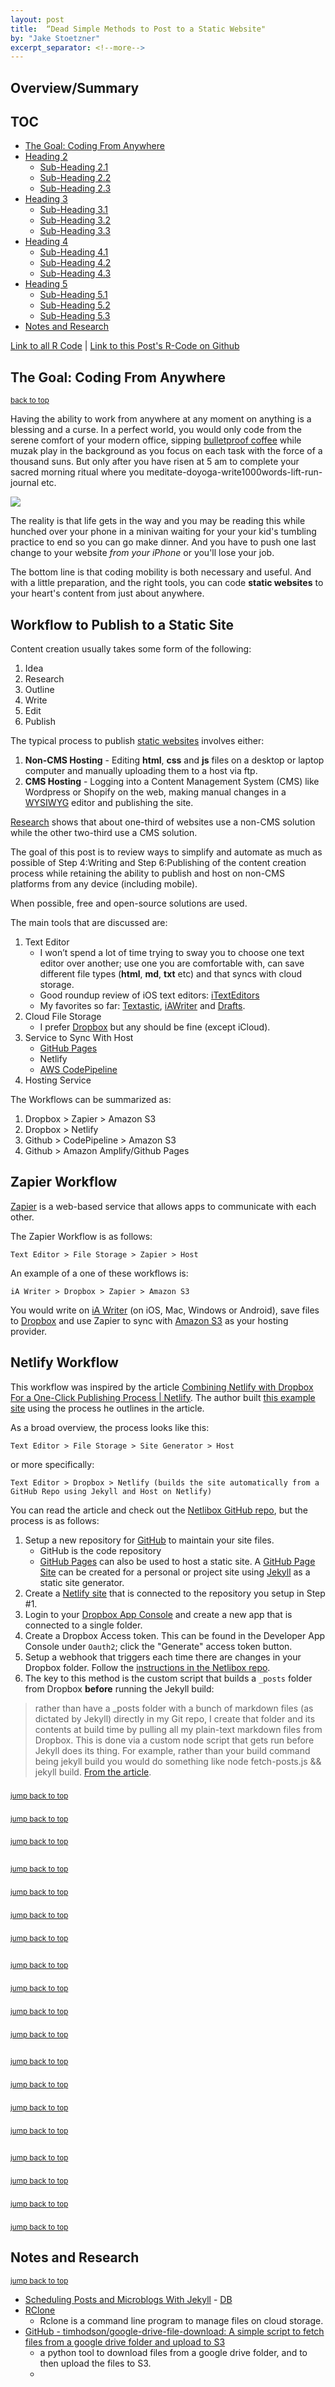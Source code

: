```yaml
---
layout: post
title:  “Dead Simple Methods to Post to a Static Website"
by: "Jake Stoetzner"
excerpt_separator: <!--more-->
---
```


## Overview/Summary

## <a name="toc"></a>TOC
- [The Goal: Coding From Anywhere](#h1)
- [Heading 2](#h2)
  - [Sub-Heading 2.1](#h2.1)
  - [Sub-Heading 2.2](#h2.2)
  - [Sub-Heading 2.3](#h2.3)
- [Heading 3](#h3)
  - [Sub-Heading 3.1](#h3.1)
  - [Sub-Heading 3.2](#h3.2)
  - [Sub-Heading 3.3](#h3.3)
- [Heading 4](#h4)
  - [Sub-Heading 4.1](#h4.1)
  - [Sub-Heading 4.2](#h4.2)
  - [Sub-Heading 4.3](#h4.3)
- [Heading 5](#h5)
  - [Sub-Heading 5.1](#h5.1)
  - [Sub-Heading 5.2](#h5.2)
  - [Sub-Heading 5.3](#h5.3)
- [Notes and Research](#notes)

[Link to all R Code](https://jstoetz.github.io/code/) |
[Link to this Post's R-Code on Github](https://github.com/jstoetz/R_Code/blob/master/Blog_Post_6.r)

## <a name="h1"></a>The Goal: Coding From Anywhere
<sub>[back to top](#toc)</sub>

Having the ability to work from anywhere at any moment on anything is a blessing and a curse. In a perfect world, you would only code from the serene comfort of your modern office, sipping [bulletproof coffee](https://www.bulletproof.com/) while muzak play in the background as you focus on each task with the force of a thousand suns. But only after you have risen at 5 am to complete your sacred morning ritual where you meditate-doyoga-write1000words-lift-run-journal etc.

![](/assets/img/kermit.jpg)

The reality is that life gets in the way and you may be reading this while hunched over your phone in a minivan waiting for your your kid's tumbling practice to end so you can go make dinner. And you have to push one last change to your website *from your iPhone* or you'll lose your job.

The bottom line is that coding mobility is both necessary and useful. And with a little preparation, and the right tools, you can code **static websites** to your heart's content from just about anywhere. 

## Workflow to Publish to a Static Site

Content creation usually takes some form of the following:

1. Idea
2. Research
3. Outline
4. Write
5. Edit
6. Publish

The typical process to publish [static websites](https://www.webceo.com/blog/static-website-vs-dynamic-website-which-is-better-for-seo/) involves either:

1. **Non-CMS Hosting** - Editing **html**, **css** and **js** files on a desktop or laptop computer and manually uploading them to a host via ftp.
2. **CMS Hosting** - Logging into a Content Management System (CMS) like Wordpress or Shopify on the web, making manual changes in a [WYSIWYG](https://blog.hubspot.com/website/best-wysiwyg-html-editor) editor and publishing the site. 

[Research](https://w3techs.com/technologies/overview/content_management) shows that about one-third of websites use a non-CMS solution while the other two-third use a CMS solution. 

The goal of this post is to review ways to simplify and automate as much as possible of Step 4:Writing and Step 6:Publishing of the content creation process while retaining the ability to publish and host on non-CMS platforms from any device (including mobile).

When possible, free and open-source solutions are used.

The main tools that are discussed are:

1. Text Editor
	- 	I won’t spend a lot of time trying to sway you to choose one text editor over another; use one you are comfortable with, can save different file types (**html**, **md**, **txt** etc) and that syncs with cloud storage. 
	- Good roundup review of iOS text editors: [iTextEditors](https://brettterpstra.com/ios-text-editors/)
	- 	My favorites so far: [Textastic](https://www.textasticapp.com/), [iAWriter](https://ia.net/writer) and [Drafts](https://getdrafts.com/). 
2. Cloud File Storage
	- 	I prefer [Dropbox](dropbox.com) but any should be fine (except iCloud).
3. Service to Sync With Host
	- [GitHub Pages](https://docs.github.com/en/pages/getting-started-with-github-pages/creating-a-github-pages-site)
	- Netlify
	- [AWS CodePipeline](https://aws.amazon.com/codepipeline/) 
4. Hosting Service

The Workflows can be summarized as:

1. Dropbox > Zapier > Amazon S3
2. Dropbox > Netlify
3. Github > CodePipeline > Amazon S3
4. Github > Amazon Amplify/Github Pages

## Zapier Workflow

[Zapier](https://zapier.com/app/dashboard) is a web-based service that allows apps to communicate with each other.

The Zapier Workflow is as follows:

```
Text Editor > File Storage > Zapier > Host
```

An example of a one of these workflows is:

```
iA Writer > Dropbox > Zapier > Amazon S3
```

You would write on [iA Writer](https://ia.net/writer) (on iOS, Mac, Windows or Android), save files to [Dropbox](http://dropbox.com) and use Zapier to sync with [Amazon S3](https://aws.amazon.com/s3/) as your hosting provider. 

## Netlify Workflow

This workflow was inspired by the article [Combining Netlify with Dropbox For a One-Click Publishing Process | Netlify](https://www.netlify.com/blog/2018/10/15/combining-netlify-with-dropbox-for-a-one-click-publishing-process/). The author built [this example site](https://netlibox.netlify.app) using the process he outlines in the article.

As a broad overview, the process looks like this:

```
Text Editor > File Storage > Site Generator > Host
```

or more specifically:

```
Text Editor > Dropbox > Netlify (builds the site automatically from a GitHub Repo using Jekyll and Host on Netlify)
```

You can read the article and check out the [Netlibox GitHub repo](https://github.com/jimniels/netlibox), but the process is as follows:

1. Setup a new repository for [GitHub](https://docs.github.com/en/get-started/quickstart) to maintain your site files. 
	* GitHub is the code repository
	* [GitHub Pages](https://pages.github.com/) can also be used to host a static site. A [GitHub Page Site](https://docs.github.com/en/pages/getting-started-with-github-pages/creating-a-github-pages-site) can be created for a personal or project site using [Jekyll](https://jekyllrb.com/docs/) as a static site generator.
2. Create a [Netlify site](https://app.netlify.com/start) that is connected to the repository you setup in Step #1.
3. Login to your [Dropbox App Console](https://www.dropbox.com/developers/reference/getting-started) and create a new app that is connected to a single folder. 
4. Create a Dropbox Access token. This can be found in the Developer App Console under ```Oauth2```; click the "Generate" access token button.
5. Setup a webhook that triggers each time there are changes in your Dropbox folder. Follow the [instructions in the Netlibox repo](https://github.com/jimniels/netlibox).
6. The key to this method is the custom script that builds a ```_posts``` folder from Dropbox **before** running the Jekyll build:

> rather than have a _posts folder with a bunch of markdown files (as dictated by Jekyll) directly in my Git repo, I create that folder and its contents at build time by pulling all my plain-text markdown files from Dropbox. This is done via a custom node script that gets run before Jekyll does its thing. For example, rather than your build command being jekyll build you would do something like node fetch-posts.js && jekyll build. [From the article](https://www.netlify.com/blog/2018/10/15/combining-netlify-with-dropbox-for-a-one-click-publishing-process/).

### <a name="h1.1"></a><!--Sub-Heading 1.1-->
<sub>[jump back to top](#toc)</sub>
<!-- text-->
### <a name="h1.2"></a><!--Sub-Heading 1.2-->
<sub>[jump back to top](#toc)</sub>
<!-- text-->
### <a name="h1.3"></a><!--Sub-Heading 1.3-->
<sub>[jump back to top](#toc)</sub>
<!-- text-->

## <a name="h2"></a><!-- Heading 2 -->
<sub>[jump back to top](#toc)</sub>
<!-- text-->
### <a name="h2.1"></a><!--Sub-Heading 2.1-->
<sub>[jump back to top](#toc)</sub>
<!-- text-->
### <a name="h2.2"></a><!--Sub-Heading 2.2-->
<sub>[jump back to top](#toc)</sub>
<!-- text-->
### <a name="h2.3"></a><!--Sub-Heading 2.3-->
<sub>[jump back to top](#toc)</sub>
<!-- text-->

## <a name="h3"></a><!-- Heading 3 -->
<sub>[jump back to top](#toc)</sub>
<!-- text-->
### <a name="h3.1"></a><!--Sub-Heading 3.1-->
<sub>[jump back to top](#toc)</sub>
<!-- text-->
### <a name="h3.2"></a><!--Sub-Heading 3.2-->
<sub>[jump back to top](#toc)</sub>
<!-- text-->
### <a name="h3.3"></a><!--Sub-Heading 3.3-->
<sub>[jump back to top](#toc)</sub>
<!-- text-->

## <a name="h4"></a><!-- Heading 4 -->
<sub>[jump back to top](#toc)</sub>
<!-- text-->
### <a name="h4.1"></a><!--Sub-Heading 4.1-->
<sub>[jump back to top](#toc)</sub>
<!-- text-->
### <a name="h4.2"></a><!--Sub-Heading 4.2-->
<sub>[jump back to top](#toc)</sub>
<!-- text-->
### <a name="h4.3"></a><!--Sub-Heading 4.3-->
<sub>[jump back to top](#toc)</sub>
<!-- text-->

## <a name="h5"></a><!-- Heading 5 -->
<sub>[jump back to top](#toc)</sub>
<!-- text-->
### <a name="h5.1"></a><!--Sub-Heading 5.1-->
<sub>[jump back to top](#toc)</sub>
<!-- text-->
### <a name="h5.2"></a><!--Sub-Heading 5.2-->
<sub>[jump back to top](#toc)</sub>
<!-- text-->
### <a name="h5.3"></a><!--Sub-Heading 5.3-->
<sub>[jump back to top](#toc)</sub>
<!-- text-->

## <a name="notes"></a>Notes and Research
<sub>[jump back to top](#toc)</sub>

  - [Scheduling Posts and Microblogs With Jekyll](https://joebuhlig.com/scheduling-posts-and-microblogs-with-jekyll/) - [DB](https://www.dropbox.com/s/kng9yy47lcztewp/Scheduling%20Posts%20and%20Microblogs%20With%20Jekyll.pdf?dl=0) 
  - [RClone](https://www.rclone.org)
	  - Rclone is a command line program to manage files on cloud storage.
  - [GitHub - timhodson/google-drive-file-download: A simple script to fetch files from a google drive folder and upload to S3](https://github.com/timhodson/google-drive-file-download)
	  - a python tool to download files from a google drive folder, and to then upload the files to S3.
	- 
	